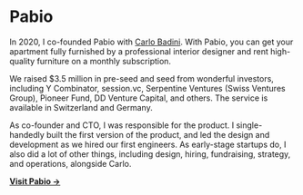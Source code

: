 # Pabio

In 2020, I co-founded Pabio with [Carlo Badini](https://carlobadini.com). With Pabio, you can get your apartment fully furnished by a professional interior designer and rent high-quality furniture on a monthly subscription.

We raised $3.5 million in pre-seed and seed from wonderful investors, including Y Combinator, session.vc, Serpentine Ventures (Swiss Ventures Group), Pioneer Fund, DD Venture Capital, and others. The service is available in Switzerland and Germany.

As co-founder and CTO, I was responsible for the product. I single-handedly built the first version of the product, and led the design and development as we hired our first engineers. As early-stage startups do, I also did a lot of other things, including design, hiring, fundraising, strategy, and operations, alongside Carlo.

[**Visit Pabio →**](https://pabio.com)
